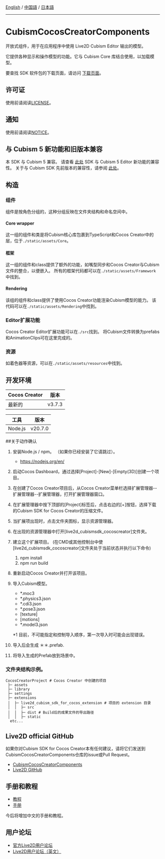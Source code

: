 [English](README.md) / [中国語](README.cn.md) / [日本語](README.ja.md)

---

# CubismCocosCreatorComponents

开放式组件，用于在应用程序中使用 Live2D Cubism Editor 输出的模型。

它提供各种显示和操作模型的功能。它与 Cubism Core 库结合使用，以加载模型。

要查找 SDK 软件包的下载页面，请访问 [下载页面](https://www.live2d.com/zh-CHS/download/cubism-sdk/download-cocoscreator/)。

## 许可证

使用前请阅读[LICENSE](LICENSE.md)。

## 通知

使用前请阅读[NOTICE](NOTICE.cn.md)。

## 与 Cubism 5 新功能和旧版本兼容

本 SDK 与 Cubism 5 兼容。 
请查看 [此处](https://docs.live2d.com/cubism-sdk-manual/cubism-5-new-functions/) SDK 与 Cubism 5 Editor 新功能的兼容性。 
关于与 Cubism SDK 先前版本的兼容性，请参阅 [此处](https://docs.live2d.com/cubism-sdk-manual/compatibility-with-cubism-5/)。


## 构造

### 组件

组件是按角色分组的，这种分组反映在文件夹结构和命名空间中。

#### Core wrapper

这一组的组件和类是将Cubism核心库包裹到TypeScript和Cocos Creator中的层，位于`./static/assets/Core`。

#### 框架

这一组的组件和class提供了额外的功能，如嘴型同步和Cocos Creator与Cubism文件的整合，以便嵌入。 所有的框架代码都可以在`./static/assets/Framework`中找到。

#### Rendering

该组的组件和class提供了使用Cocos Creator功能渲染Cubism模型的能力。 该代码可以在`./static/assets/Rendering`中找到。

### Editor扩展功能

Cocos Creator Editor扩展功能可以在`./src`找到。
将Cubism文件转换为prefabs和AnimationClips可在这里完成的。


### 资源

如着色器等资源，可以在`./static/assets/resources`中找到。

## 开发环境

| Cocos Creator | 版本 |
| --- | --- |
| 最新的 | v3.7.3 |

|工具 |版本 |
| --- | --- |
| Node.js | v20.7.0 |


##关于动作确认

1. 安装Node.js / npm。 （如果你已经安装了它请跳过）。

   - https://nodejs.org/en/

2. 启动Cocos Dashboard，通过选择\[Project\]-\[New\]-\[Empty(3D)\]创建一个项目。
3. 在创建了Cocos Creator项目后，从Cocos Creator菜单栏选择扩展管理器--扩展管理器--扩展管理器，打开扩展管理器窗口。
4. 在扩展管理器中按下顶部的\[Project\]标签后，点击右边的\[+\]按钮，选择下载的Cubism SDK for Cocos Creator的压缩文件。
5. 当扩展项出现时，点击文件夹图标，显示资源管理器。
6. 在出现的资源管理器中打开\[live2d_cubismsdk_cocoscreator\]文件夹。
7. 建立这个扩展项目。 (在CMD或其他控制台中使\[live2d_cubismsdk_cocoscreator\]文件夹处于当前状态并执行以下命令)

   1. npm install
   2. npm run build

8. 重新启动Cocos Creator并打开该项目。
9. 导入Cubism模型。

   - \*.moc3
   - \*.physics3.json
   - \*.cdi3.json
   - \*.pose3.json
   - [texture]
   - [motions]
   - \*.model3.json

   \*1 目前，不可能指定和控制导入顺序，第一次导入时可能会出现错误。

10. 导入后会生成 ＊＊.prefab.
11. 将导入生成的Prefab放到场景中。

### 文件夹结构示例。

```
CocosCreatorProject # Cocos Creator 中创建的项目
 ├─ assets
 ├─ library
 ├─ settings
 ├─ extensions
 │  ├─ live2d_cubism_sdk_for_cocos_extension # 项目的 extension 目录
 │  │  ├─ src
 │  │  ├─ dist # Build后的成果文件的导出路径
 │  │  ├─ static
  etc...
```

## Live2D official GitHub

如果你对Cubism SDK for Cocos Creator本有任何建议，请将它们发送到CubismCocosCreatorComponents仓库的issue或Pull Request。

- [CubismCocosCreatorComponents](https://github.com/Live2D/CubismCocosCreatorComponents)
- [Live2D GitHub](https://github.com/Live2D)

## 手册和教程

- [教程](https://docs.live2d.com/zh-CHS/cubism-sdk-tutorials/top/)
- [手册](https://docs.live2d.com/zh-CHS/cubism-sdk-manual/top/)

今后将增加中文的手册和教程。

## 用户论坛

- [官方Live2D用户论坛](https://creatorsforum.live2d.com/)
- [Live2D用户论坛（英文）](https://community.live2d.com/)
